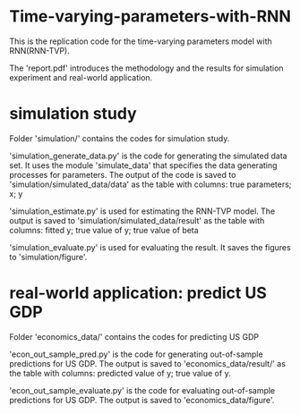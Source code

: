 # Time-varying-parameters-with-RNN

This is the replication code for the time-varying parameters model with RNN(RNN-TVP).

The 'report.pdf' introduces the methodology and the results for simulation experiment and real-world application.

# simulation study

Folder 'simulation/' contains the codes for simulation study.

'simulation_generate_data.py' is the code for generating the simulated data set. It uses the module 'simulate_data' that specifies the data generating processes for parameters. The output of the code is saved to 'simulation/simulated_data/data' as the table with columns: true parameters; x; y

'simulation_estimate.py' is used for estimating the RNN-TVP model. The output is saved to 'simulation/simulated_data/result' as the table with columns: fitted y; true value of y; true value of beta

'simulation_evaluate.py' is used for evaluating the result. It saves the figures to 'simulation/figure'.

# real-world application: predict US GDP

Folder 'economics_data/' contains the codes for predicting US GDP

'econ_out_sample_pred.py' is the code for generating out-of-sample predictions for US GDP. The output is saved to 'economics_data/result/' as the table with columns: predicted value of y; true value of y.

'econ_out_sample_evaluate.py' is the code for evaluating out-of-sample predictions for US GDP. The output is saved to 'economics_data/figure'.
